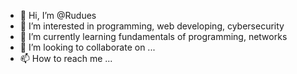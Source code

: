 - 👋 Hi, I’m @Rudues
- 👀 I’m interested in programming, web developing, cybersecurity
- 🌱 I’m currently learning fundamentals of programming, networks
- 💞️ I’m looking to collaborate on ...
- 📫 How to reach me ...

<!---
Rudues/Rudues is a ✨ special ✨ repository because its `README.md` (this file) appears on your GitHub profile.
You can click the Preview link to take a look at your changes.
--->
